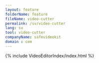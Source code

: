 ```yaml
---
layout: feature
folderName: feature
fileName: video-cutter
permalink: /sv/video-cutter
lang: sv
tool: video-cutter
companyName: safevideokit
domain : com
---
```


{% include VideoEditorIndex/index.html %}

   